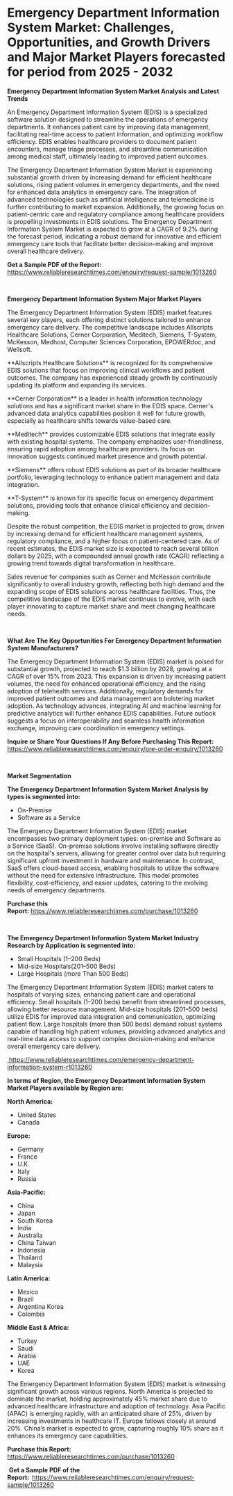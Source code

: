 <p><h1>Emergency Department Information System Market: Challenges, Opportunities, and Growth Drivers and Major Market Players forecasted for period from 2025 - 2032</h1></p><p><strong>Emergency Department Information System Market Analysis and Latest Trends</strong></p>
<p><p>An Emergency Department Information System (EDIS) is a specialized software solution designed to streamline the operations of emergency departments. It enhances patient care by improving data management, facilitating real-time access to patient information, and optimizing workflow efficiency. EDIS enables healthcare providers to document patient encounters, manage triage processes, and streamline communication among medical staff, ultimately leading to improved patient outcomes.</p><p>The Emergency Department Information System Market is experiencing substantial growth driven by increasing demand for efficient healthcare solutions, rising patient volumes in emergency departments, and the need for enhanced data analytics in emergency care. The integration of advanced technologies such as artificial intelligence and telemedicine is further contributing to market expansion. Additionally, the growing focus on patient-centric care and regulatory compliance among healthcare providers is propelling investments in EDIS solutions. The Emergency Department Information System Market is expected to grow at a CAGR of 9.2% during the forecast period, indicating a robust demand for innovative and efficient emergency care tools that facilitate better decision-making and improve overall healthcare delivery.</p></p>
<p><strong>Get a Sample PDF of the Report:&nbsp;</strong> <a href="https://www.reliableresearchtimes.com/enquiry/request-sample/1013260?utm_campaign=3712&utm_medium=2&utm_source=Github&utm_content=ia&utm_term=16042025&utm_id=emergency-department-information-system">https://www.reliableresearchtimes.com/enquiry/request-sample/1013260</a></p>
<p>&nbsp;</p>
<p><strong>Emergency Department Information System Major Market Players</strong></p>
<p><p>The Emergency Department Information System (EDIS) market features several key players, each offering distinct solutions tailored to enhance emergency care delivery. The competitive landscape includes Allscripts Healthcare Solutions, Cerner Corporation, Meditech, Siemens, T-System, McKesson, Medhost, Computer Sciences Corporation, EPOWERdoc, and Wellsoft.</p><p>**Allscripts Healthcare Solutions** is recognized for its comprehensive EDIS solutions that focus on improving clinical workflows and patient outcomes. The company has experienced steady growth by continuously updating its platform and expanding its services. </p><p>**Cerner Corporation** is a leader in health information technology solutions and has a significant market share in the EDIS space. Cerner's advanced data analytics capabilities position it well for future growth, especially as healthcare shifts towards value-based care. </p><p>**Meditech** provides customizable EDIS solutions that integrate easily with existing hospital systems. The company emphasizes user-friendliness, ensuring rapid adoption among healthcare providers. Its focus on innovation suggests continued market presence and growth potential. </p><p>**Siemens** offers robust EDIS solutions as part of its broader healthcare portfolio, leveraging technology to enhance patient management and data integration. </p><p>**T-System** is known for its specific focus on emergency department solutions, providing tools that enhance clinical efficiency and decision-making. </p><p>Despite the robust competition, the EDIS market is projected to grow, driven by increasing demand for efficient healthcare management systems, regulatory compliance, and a higher focus on patient-centered care. As of recent estimates, the EDIS market size is expected to reach several billion dollars by 2025, with a compounded annual growth rate (CAGR) reflecting a growing trend towards digital transformation in healthcare. </p><p>Sales revenue for companies such as Cerner and McKesson contribute significantly to overall industry growth, reflecting both high demand and the expanding scope of EDIS solutions across healthcare facilities. Thus, the competitive landscape of the EDIS market continues to evolve, with each player innovating to capture market share and meet changing healthcare needs.</p></p>
<p>&nbsp;</p>
<p><strong>What Are The Key Opportunities For Emergency Department Information System Manufacturers?</strong></p>
<p><p>The Emergency Department Information System (EDIS) market is poised for substantial growth, projected to reach $1.3 billion by 2028, growing at a CAGR of over 15% from 2023. This expansion is driven by increasing patient volumes, the need for enhanced operational efficiency, and the rising adoption of telehealth services. Additionally, regulatory demands for improved patient outcomes and data management are bolstering market adoption. As technology advances, integrating AI and machine learning for predictive analytics will further enhance EDIS capabilities. Future outlook suggests a focus on interoperability and seamless health information exchange, improving care coordination in emergency settings.</p></p>
<p><strong>Inquire or Share Your Questions If Any Before Purchasing This Report:</strong> <a href="https://www.reliableresearchtimes.com/enquiry/pre-order-enquiry/1013260?utm_campaign=3712&utm_medium=2&utm_source=Github&utm_content=ia&utm_term=16042025&utm_id=emergency-department-information-system">https://www.reliableresearchtimes.com/enquiry/pre-order-enquiry/1013260</a></p>
<p>&nbsp;</p>
<p><strong>Market Segmentation</strong></p>
<p><strong>The Emergency Department Information System Market Analysis by types is segmented into:</strong></p>
<p><ul><li>On-Premise</li><li>Software as a Service</li></ul></p>
<p><p>The Emergency Department Information System (EDIS) market encompasses two primary deployment types: on-premise and Software as a Service (SaaS). On-premise solutions involve installing software directly on the hospital's servers, allowing for greater control over data but requiring significant upfront investment in hardware and maintenance. In contrast, SaaS offers cloud-based access, enabling hospitals to utilize the software without the need for extensive infrastructure. This model promotes flexibility, cost-efficiency, and easier updates, catering to the evolving needs of emergency departments.</p></p>
<p><strong>Purchase this Report:&nbsp;</strong><a href="https://www.reliableresearchtimes.com/purchase/1013260?utm_campaign=3712&utm_medium=2&utm_source=Github&utm_content=ia&utm_term=16042025&utm_id=emergency-department-information-system">https://www.reliableresearchtimes.com/purchase/1013260</a></p>
<p>&nbsp;</p>
<p><strong>The Emergency Department Information System Market Industry Research by Application is segmented into:</strong></p>
<p><ul><li>Small Hospitals (1–200 Beds)</li><li>Mid-size Hospitals(201–500 Beds)</li><li>Large Hospitals (more Than 500 Beds)</li></ul></p>
<p><p>The Emergency Department Information System (EDIS) market caters to hospitals of varying sizes, enhancing patient care and operational efficiency. Small hospitals (1–200 beds) benefit from streamlined processes, allowing better resource management. Mid-size hospitals (201–500 beds) utilize EDIS for improved data integration and communication, optimizing patient flow. Large hospitals (more than 500 beds) demand robust systems capable of handling high patient volumes, providing advanced analytics and real-time data access to support complex decision-making and enhance overall emergency care delivery.</p></p>
<p><a href="https://www.reliableresearchtimes.com/emergency-department-information-system-r1013260?utm_campaign=3712&utm_medium=2&utm_source=Github&utm_content=ia&utm_term=16042025&utm_id=emergency-department-information-system">&nbsp;https://www.reliableresearchtimes.com/emergency-department-information-system-r1013260</a></p>
<p><strong>In terms of Region, the Emergency Department Information System Market Players available by Region are:</strong></p>
<p>
    <p> <strong> North America: </strong>
        <ul>
            <li>United States</li>
            <li>Canada</li>
        </ul>
        </p> 
    <p> <strong> Europe: </strong>
        <ul>
            <li>Germany</li>
            <li>France</li>
            <li>U.K.</li>
            <li>Italy</li>
            <li>Russia</li>
        </ul>
        </p> 
    <p> <strong> Asia-Pacific: </strong>
        <ul>
            <li>China</li>
            <li>Japan</li>
            <li>South Korea</li>
            <li>India</li>
            <li>Australia</li>
            <li>China Taiwan</li>
            <li>Indonesia</li>
            <li>Thailand</li>
            <li>Malaysia</li>
        </ul>
        </p> 
    <p> <strong> Latin America: </strong>
        <ul>
            <li>Mexico</li>
            <li>Brazil</li>
            <li>Argentina Korea</li>
            <li>Colombia</li>
        </ul>
        </p> 
    <p> <strong> Middle East & Africa: </strong>
        <ul>
            <li>Turkey</li>
            <li>Saudi</li>
            <li>Arabia</li>
            <li>UAE</li>
            <li>Korea</li>
        </ul>
    </p>
    </p>
<p><p>The Emergency Department Information System (EDIS) market is witnessing significant growth across various regions. North America is projected to dominate the market, holding approximately 45% market share due to advanced healthcare infrastructure and adoption of technology. Asia Pacific (APAC) is emerging rapidly, with an anticipated share of 25%, driven by increasing investments in healthcare IT. Europe follows closely at around 20%. China’s market is expected to grow, capturing roughly 10% share as it enhances its emergency care capabilities.</p></p>
<p><strong>Purchase this Report: </strong><a href="https://www.reliableresearchtimes.com/purchase/1013260?utm_campaign=3712&utm_medium=2&utm_source=Github&utm_content=ia&utm_term=16042025&utm_id=emergency-department-information-system">https://www.reliableresearchtimes.com/purchase/1013260</a></p>
<p>&nbsp;<strong>Get a Sample PDF of the Report:&nbsp;&nbsp;</strong><a href="https://www.reliableresearchtimes.com/enquiry/request-sample/1013260?utm_campaign=3712&utm_medium=2&utm_source=Github&utm_content=ia&utm_term=16042025&utm_id=emergency-department-information-system">https://www.reliableresearchtimes.com/enquiry/request-sample/1013260</a></p>
<p><strong></strong></p>
<p><p></p><p></p><p></p></p>